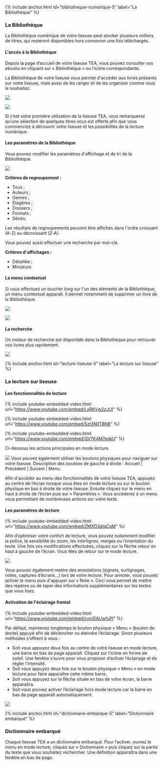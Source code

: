 {% include anchor.html id="bibliotheque-numerique-5" label="La Bibliothèque" %}

### La Bibliothèque

La Bibliothèque numérique de votre liseuse peut stocker plusieurs milliers de titres, qui resteront disponibles hors connexion une fois téléchargés.

#### L'accès à la Bibliothèque

Depuis la page d’accueil de votre liseuse TEA, vous pouvez consulter vos ebooks en cliquant sur « Bibliothèque » ou l’icône correspondante.

La Bibliothèque de votre liseuse vous permet d'accéder aux livres présents sur votre liseuse, mais aussi de les ranger et de les organiser comme vous le souhaitez.

![](/images/lire-liseuse-Pocketbook-F5-2.jpg)

![](/images/lire-liseuse-Pocketbook-F5-3.jpg)

Si c’est votre première utilisation de la liseuse TEA, vous remarquerez qu’une sélection de quelques titres vous est offerte afin que vous commenciez à découvrir votre liseuse et les possibilités de la lecture numérique.

#### Les paramètres de la Bibliothèque

Vous pouvez modifier les paramètres d'affichage et de tri de la Bibliothèque.

![](/images/lire-liseuse-Pocketbook-F5-4.jpg)

**Critères de regroupement :**

- Tous ;
- Auteurs ;
- Genres ;
- Étagères ;
- Dossiers ;
- Formats ;
- Séries.

Les résultats de regroupements peuvent être affichés dans l'ordre croissant (A-Z) ou décroissant (Z-A).

Vous pouvez aussi effectuer une recherche par mot-clé.

**Critères d'affichages :**

- Détaillée ;
- Miniature.

#### Le menu contextuel

Si vous effectuez un toucher long sur l'un des éléments de la Bibliothèque, un menu contextuel apparaît.
Il permet notamment de supprimer un livre de la Bibliothèque.

![](/images/lire-liseuse-Pocketbook-F5-5.jpg)

![](/images/lire-liseuse-Pocketbook-F5-6.jpg)

#### La recherche

Un moteur de recherche est disponible dans la Bibliothèque pour retrouver vos livres plus rapidement.

![](/images/lire-liseuse-Pocketbook-F5-7.jpg)

{% include anchor.html id="lecture-liseuse-5" label="La lecture sur liseuse" %}

### La lecture sur liseuse

#### Les fonctionnalités de lecture

{% include youtube-embedded-video.html url="https://www.youtube.com/embed/LxRKVw2zJUI" %}

{% include youtube-embedded-video.html url="https://www.youtube.com/embed/Szt3NIlTBN8" %}

{% include youtube-embedded-video.html url="https://www.youtube.com/embed/QV7K4M7eqkU" %}

Ci-dessous les actions principales en mode lecture. 

![](/images/ZonesTactiles.jpg)
Vous pouvez également utiliser les boutons physiques pour naviguer sur votre liseuse.
Description des boutons de gauche à droite : Accueil | Précédent | Suivant | Menu.

Afin d'accéder au menu des fonctionnalités de votre liseuse TEA, appuyez au centre de l’écran lorsque vous êtes en mode lecture ou sur le bouton physique en bas à droite de votre liseuse. Ensuite cliquez sur le menu en haut à droite de l’écran puis sur « Paramètres ». Vous accéderez à un menu vous permettant de nombreuses actions sur votre texte.

#### Les paramètres de lecture

{% include youtube-embedded-video.html url="https://www.youtube.com/embed/ZMXO3dIqCgM" %}

Afin d’optimiser votre confort de lecture, vous pouvez notamment modifier la police, la sensibilité du zoom, les interlignes, marges ou l’orientation du texte. Une fois vos modifications effectuées, cliquez sur la flèche retour en haut à gauche de l’écran. Vous êtes de retour sur le mode lecture.

![](/images/lire-liseuse-Pocketbook-F5-9.jpg)

Vous pouvez également mettre des annotations (signets, surlignages, notes, captures d’écrans…) lors de votre lecture. Pour annoter, vous pouvez activer le menu puis d'appuyer sur « Note ». Ceci vous permet de mettre des repères ou de taper des informations supplémentaires sur les textes que vous lisez.

#### Activation de l'éclairage frontal

{% include youtube-embedded-video.html url="https://www.youtube.com/embed/cymDAUwfuPI" %}

Par défaut, maintenez longtemps le bouton physique « Menu » (bouton de droite) appuyé afin de déclencher ou éteindre l’éclairage. Sinon plusieurs méthodes s’offrent à vous :

- Soit vous appuyez deux fois au centre de votre liseuse en mode lecture, une barre en bas de page apparaît. Cliquez sur l’icône en forme de soleil. Une fenêtre s’ouvre pour vous proposer d’activer l’éclairage et de régler l’intensité.
- Soit vous appuyez deux fois sur le bouton physique « Menu » en mode lecture pour faire apparaître cette même barre.
- Soit vous appuyez sur la flèche située en bas de votre écran, la barre apparaîtra.
- Soit vous pouvez activer l’éclairage hors mode lecture car la barre en bas de page apparaît automatiquement.

![](/images/lire-liseuse-Pocketbook-F5-10.jpg)

{% include anchor.html id="dictionnaire-embarque-5" label="Dictionnaire embarqué" %}

### Dictionnaire embarqué

Chaque liseuse TEA a un dictionnaire embarqué. Pour l’activer, ouvrez le menu en mode lecture, cliquez sur « Dictionnaire » puis cliquez sur la partie du texte que vous souhaitez rechercher. Une définition apparaîtra dans une fenêtre en bas de page.
